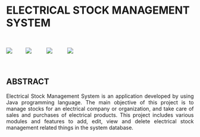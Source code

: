 # ELECTRICAL STOCK MANAGEMENT SYSTEM

<br>

![](https://img.shields.io/badge/Java-ED8B00?style=for-the-badge&logo=java&logoColor=white)&emsp; &emsp;
![](https://img.shields.io/github/forks/Candida18/Electrical-Stock-Management-System?style=for-the-badge) &emsp; &emsp;
![](https://img.shields.io/github/stars/Candida18/Electrical-Stock-Management-System?style=for-the-badge) &emsp; &emsp;
![](https://img.shields.io/github/license/Candida18/Electrical-Stock-Management-System?style=for-the-badge) &emsp; &emsp;

<br>

## ABSTRACT 
<p align="justify">Electrical Stock Management System is an application developed by using Java programming language. The main objective of this project is to manage stocks for an electrical company or organization, and take care of sales and purchases of electrical products. This project includes various modules and features to add, edit, view and delete electrical stock management related things in the system database.</p>
